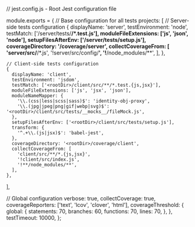 // jest.config.js - Root Jest configuration file

module.exports = {
  // Base configuration for all tests
  projects: [
    // Server-side tests configuration
    {
      displayName: 'server',
      testEnvironment: 'node',
      testMatch: ['<rootDir>/server/tests/**/*.test.js'],
      moduleFileExtensions: ['js', 'json', 'node'],
      setupFilesAfterEnv: ['<rootDir>/server/tests/setup.js'],
      coverageDirectory: '<rootDir>/coverage/server',
      collectCoverageFrom: [
        'server/src/**/*.js',
        '!server/src/config/**',
        '!**/node_modules/**',
      ],
    },
    
    // Client-side tests configuration
    {
      displayName: 'client',
      testEnvironment: 'jsdom',
      testMatch: ['<rootDir>/client/src/**/*.test.{js,jsx}'],
      moduleFileExtensions: ['js', 'jsx', 'json'],
      moduleNameMapper: {
        '\\.(css|less|scss|sass)$': 'identity-obj-proxy',
        '\\.(jpg|jpeg|png|gif|webp|svg)$': '<rootDir>/client/src/tests/__mocks__/fileMock.js',
      },
      setupFilesAfterEnv: ['<rootDir>/client/src/tests/setup.js'],
      transform: {
        '^.+\\.(js|jsx)$': 'babel-jest',
      },
      coverageDirectory: '<rootDir>/coverage/client',
      collectCoverageFrom: [
        'client/src/**/*.{js,jsx}',
        '!client/src/index.js',
        '!**/node_modules/**',
      ],
    },
  ],
  
  // Global configuration
  verbose: true,
  collectCoverage: true,
  coverageReporters: ['text', 'lcov', 'clover', 'html'],
  coverageThreshold: {
    global: {
      statements: 70,
      branches: 60,
      functions: 70,
      lines: 70,
    },
  },
  testTimeout: 10000,
}; 
